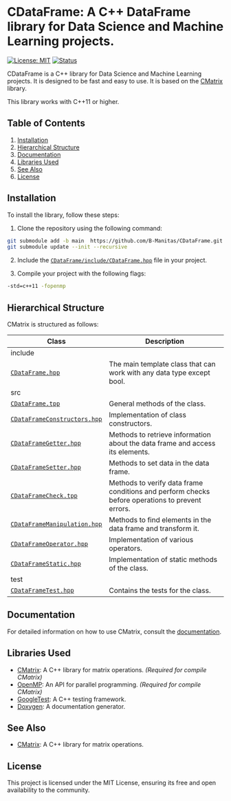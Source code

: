 # CDataFrame: A C++ DataFrame library for Data Science and Machine Learning projects.

[![License: MIT](https://img.shields.io/badge/License-MIT-yellow.svg)](https://opensource.org/licenses/MIT)
[![Status](https://img.shields.io/badge/Status-Active-green.svg)](https://github.com/B-Manitas/CMatrix)

CDataFrame is a C++ library for Data Science and Machine Learning projects. It is designed to be fast and easy to use. It is based on the [CMatrix](https://github.com/B-Manitas/CMatrix) library.

This library works with C++11 or higher.

## Table of Contents

1. [Installation](#installation)
2. [Hierarchical Structure](#hierarchical-structure)
3. [Documentation](#documentation)
4. [Libraries Used](#libraries-used)
5. [See Also](#see-also)
6. [License](#license)

## Installation

To install the library, follow these steps:

1. Clone the repository using the following command:

```bash
git submodule add -b main  https://github.com/B-Manitas/CDataFrame.git
git submodule update --init --recursive
```

2. Include the [`CDataFrame/include/CDataFrame.hpp`](include/CDataFrame.hpp) file in your project.

3. Compile your project with the following flags:

```bash
-std=c++11 -fopenmp
```

## Hierarchical Structure

CMatrix is structured as follows:

| Class                                                              | Description                                                                                     |
| ------------------------------------------------------------------ | ----------------------------------------------------------------------------------------------- |
| include                                                            |                                                                                                 |
| [`CDataFrame.hpp`](include/CDataFrame.hpp)                         | The main template class that can work with any data type except bool.                           |
| src                                                                |                                                                                                 |
| [`CDataFrame.tpp`](include/CDataFrame.tpp)                         | General methods of the class.                                                                   |
| [`CDataFrameConstructors.hpp`](include/CDataFrameConstructors.tpp) | Implementation of class constructors.                                                           |
| [`CDataFrameGetter.hpp`](include/CDataFrameGetter.tpp)             | Methods to retrieve information about the data frame and access its elements.                   |
| [`CDataFrameSetter.hpp`](include/CDataFrameSetter.tpp)             | Methods to set data in the data frame.                                                          |
| [`CDataFrameCheck.tpp`](include/CDataFrameCheck.tpp)               | Methods to verify data frame conditions and perform checks before operations to prevent errors. |
| [`CDataFrameManipulation.hpp`](include/CDataFrameManipulation.tpp) | Methods to find elements in the data frame and transform it.                                    |
| [`CDataFrameOperator.hpp`](include/CDataFrameOperator.tpp)         | Implementation of various operators.                                                            |
| [`CDataFrameStatic.hpp`](include/CDataFrameStatic.tpp)             | Implementation of static methods of the class.                                                  |
| test                                                               |                                                                                                 |
| [`CDataFrameTest.hpp`](test/CDataFrameTest.tpp)                    | Contains the tests for the class.                                                               |

## Documentation

For detailed information on how to use CMatrix, consult the [documentation](docs/cdataframe.pdf).

## Libraries Used

- [CMatrix](https://github.com/B-Manitas/CMatrix): A C++ library for matrix operations. _(Required for compile CMatrix)_
- [OpenMP](https://www.openmp.org/): An API for parallel programming. _(Required for compile CMatrix)_
- [GoogleTest](https://github.com/google/googletest): A C++ testing framework.
- [Doxygen](https://www.doxygen.nl): A documentation generator.

## See Also

- [CMatrix](https://github.com/B-Manitas/CMatrix): A C++ library for matrix operations.

## License

This project is licensed under the MIT License, ensuring its free and open availability to the community.
